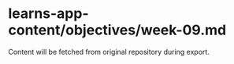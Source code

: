 # learns-app-content/objectives/week-09.md

Content will be fetched from original repository during export.